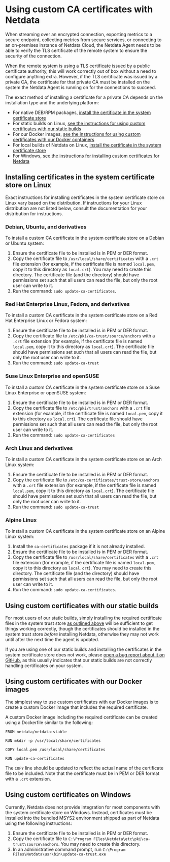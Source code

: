 # Using custom CA certificates with Netdata

When streaming over an encrypted connection, exporting metrics to a secure endpoint, collecting metrics from secure
services, or connecting to an on-premises instance of Netdata Cloud, the Netdata Agent needs to be able to verify
the TLS certificate of the remote system to ensure the security of the connection.

When the remote system is using a TLS certificate issued by a public certificate authority, this will work correctly
out of box without a need to configure anything extra. However, if the TLS certificate was issued by a private
CA, the certificate for that private CA must be installed on the system the Netdata Agent is running on for the
connections to succeed.

The exact method of installing a certificate for a private CA depends on the installation type and the underlying
platform:

- For native DEB/RPM packages, [install the certificate in the system certificate store](#installing-certificates-in-the-system-certificate-store-on-linux)
- For static builds on Linux, [see the instructions for using custom certificates with our static builds](#using-custom-certificates-with-our-static-builds)
- For our Docker images, [see the instructions for using custom certificates with our Docker containers](#using-custom-certificates-with-our-docker-images)
- For local builds of Netdata on Linux, [install the certificate in the system certificate store](#installing-certificates-in-the-system-certificate-store-on-linux)
- For Windows, [see the instructions for installing custom certificates for Netdata](#using-custom-certificates-on-windows)

## Installing certificates in the system certificate store on Linux

Exact instructions for installing certificates in the system certificate store on Linux vary based on the
distribution. If instructions for your Linux distribution are not listed below, consult the documentation for your
distribution for instructions.

### Debian, Ubuntu, and derivatives

To install a custom CA certificate in the system certificate store on a Debian or Ubuntu system:

1. Ensure the certificate file to be installed is in PEM or DER format.
2. Copy the certificate file to `/usr/local/share/certificates` with a `.crt` file extension (for example, if
   the certificate file is named `local.pem`, copy it to this directory as `local.crt`). You may need to create
   this directory. The certificate file (and the directory) should have permissions set such that all users can
   read the file, but only the root user can write to it.
3. Run the command: `sudo update-ca-certificates`.

### Red Hat Enterprise Linux, Fedora, and derivatives

To install a custom CA certificate in the system certificate store on a Red Hat Enterprise Linux or Fedora system:

1. Ensure the certificate file to be installed is in PEM or DER format.
2. Copy the certificate file to `/etc/pki/ca-trust/source/anchors` with a `.crt` file extension (for example,
   if the certificate file is named `local.pem`, copy it to this directory as `local.crt`). The certificate file
   should have permissions set such that all users can read the file, but only the root user can write to it.
3. Run the command: `sudo update-ca-trust`

### Suse Linux Enterprise and openSUSE

To install a custom CA certificate in the system certificate store on a Suse Linux Enterprise or openSUSE system:

1. Ensure the certificate file to be installed is in PEM or DER format.
2. Copy the certificate file to `/etc/pki/trust/anchors` with a `.crt` file extension (for example, if the certificate
   file is named `local.pem`, copy it to this directory as `local.crt`). The certificate file should have permissions
   set such that all users can read the file, but only the root user can write to it.
3. Run the command: `sudo update-ca-certificates`

### Arch Linux and derivatives

To install a custom CA certificate in the system certificate store on an Arch Linux system:

1. Ensure the certificate file to be installed is in PEM or DER format.
2. Copy the certificate file to `/etc/ca-certificates/trust-store/anchors` with a `.crt` file extension (for example,
   if the certificate file is named `local.pem`, copy it to this directory as `local.crt`). The certificate file
   should have permissions set such that all users can read the file, but only the root user can write to it.
3. Run the command: `sudo update-ca-trust`

### Alpine Linux

To install a custom CA certificate in the system certificate store on an Alpine Linux system:

1. Install the `ca-certificates` package if it is not already installed.
2. Ensure the certificate file to be installed is in PEM or DER format.
3. Copy the certificate file to `/usr/local/share/certificates` with a `.crt` file extension (for example, if
   the certificate file is named `local.pem`, copy it to this directory as `local.crt`). You may need to create
   this directory. The certificate file (and the directory) should have permissions set such that all users can
   read the file, but only the root user can write to it.
4. Run the command: `sudo update-ca-certificates`.

## Using custom certificates with our static builds

For most users of our static builds, simply installing the required certificate files in the system trust store
[as outlined above](#installing-certificates-in-the-system-certificate-store-on-linux) will be sufficient to get
things working correctly, though the certificates should be installed in the system trust store _before_ installing
Netdata, otherwise they may not work until after the next time the agent is updated.

If you are using one of our static builds and installing the certificates in
the system certificate store does not work, please [open a bug report about it on
GitHub](https://github.com/netdata/netdata/issues/new?template=BUG_REPORT.yml), as this usually indicates that
our static builds are not correctly handling certificates on your system.

## Using custom certificates with our Docker images

The simplest way to use custom certificates with our Docker images is to create a custom Docker image that includes
the required certificate.

A custom Docker image including the required certificate can be created using a Dockerfile similar to the following:

```
FROM netdata/netdata:stable

RUN mkdir -p /usr/local/share/certificates

COPY local.pem /usr/local/share/certificates

RUN update-ca-certificates
```

The `COPY` line should be updated to reflect the actual name of the certificate file to be included. Note that
the certificate must be in PEM or DER format with a `.crt` extension.

## Using custom certificates on Windows

Currently, Netdata does not provide integration for most components with the system certificate store on
Windows. Instead, certificates must be installed into the bundled MSYS2 environment shipped as part of Netdata
using the following instructions:

1. Ensure the certificate file to be installed is in PEM or DER format.
2. Copy the certificate file to `C:\Program FIles\Netdata\etc\pki\ca-trust\source\anchors`. You may need to create
   this directory.
3. In an administrative command prompt, run `C:\Program Files\Netdata\usr\bin\update-ca-trust.exe`
